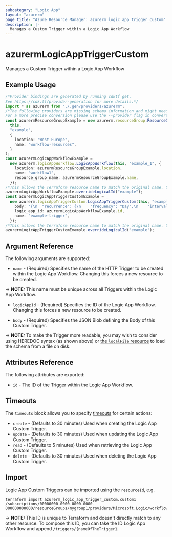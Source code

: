 ```yaml
---
subcategory: "Logic App"
layout: "azurerm"
page_title: "Azure Resource Manager: azurerm_logic_app_trigger_custom"
description: |-
  Manages a Custom Trigger within a Logic App Workflow
---
```


# azurermLogicAppTriggerCustom

Manages a Custom Trigger within a Logic App Workflow

## Example Usage

```typescript
/*Provider bindings are generated by running cdktf get.
See https://cdk.tf/provider-generation for more details.*/
import * as azurerm from "./.gen/providers/azurerm";
/*The following providers are missing schema information and might need manual adjustments to synthesize correctly: azurerm.
For a more precise conversion please use the --provider flag in convert.*/
const azurermResourceGroupExample = new azurerm.resourceGroup.ResourceGroup(
  this,
  "example",
  {
    location: "West Europe",
    name: "workflow-resources",
  }
);
const azurermLogicAppWorkflowExample =
  new azurerm.logicAppWorkflow.LogicAppWorkflow(this, "example_1", {
    location: azurermResourceGroupExample.location,
    name: "workflow1",
    resource_group_name: azurermResourceGroupExample.name,
  });
/*This allows the Terraform resource name to match the original name. You can remove the call if you don't need them to match.*/
azurermLogicAppWorkflowExample.overrideLogicalId("example");
const azurermLogicAppTriggerCustomExample =
  new azurerm.logicAppTriggerCustom.LogicAppTriggerCustom(this, "example_2", {
    body: '{\n  "recurrence": {\n    "frequency": "Day",\n    "interval": 1\n  },\n  "type": "Recurrence"\n}\n',
    logic_app_id: azurermLogicAppWorkflowExample.id,
    name: "example-trigger",
  });
/*This allows the Terraform resource name to match the original name. You can remove the call if you don't need them to match.*/
azurermLogicAppTriggerCustomExample.overrideLogicalId("example");

```

## Argument Reference

The following arguments are supported:

* `name` - (Required) Specifies the name of the HTTP Trigger to be created within the Logic App Workflow. Changing this forces a new resource to be created.

\-> **NOTE:** This name must be unique across all Triggers within the Logic App Workflow.

*   `logicAppId` - (Required) Specifies the ID of the Logic App Workflow. Changing this forces a new resource to be created.

*   `body` - (Required) Specifies the JSON Blob defining the Body of this Custom Trigger.

\-> **NOTE:** To make the Trigger more readable, you may wish to consider using HEREDOC syntax (as shown above) or [the `localFile` resource](https://www.terraform.io/docs/providers/local/d/file.html) to load the schema from a file on disk.

## Attributes Reference

The following attributes are exported:

* `id` - The ID of the Trigger within the Logic App Workflow.

## Timeouts

The `timeouts` block allows you to specify [timeouts](https://www.terraform.io/language/resources/syntax#operation-timeouts) for certain actions:

* `create` - (Defaults to 30 minutes) Used when creating the Logic App Custom Trigger.
* `update` - (Defaults to 30 minutes) Used when updating the Logic App Custom Trigger.
* `read` - (Defaults to 5 minutes) Used when retrieving the Logic App Custom Trigger.
* `delete` - (Defaults to 30 minutes) Used when deleting the Logic App Custom Trigger.

## Import

Logic App Custom Triggers can be imported using the `resourceId`, e.g.

```console
terraform import azurerm_logic_app_trigger_custom.custom1 /subscriptions/00000000-0000-0000-0000-000000000000/resourceGroups/mygroup1/providers/Microsoft.Logic/workflows/workflow1/triggers/custom1
```

\-> **NOTE:** This ID is unique to Terraform and doesn't directly match to any other resource. To compose this ID, you can take the ID Logic App Workflow and append `/triggers/{nameOfTheTrigger}`.
